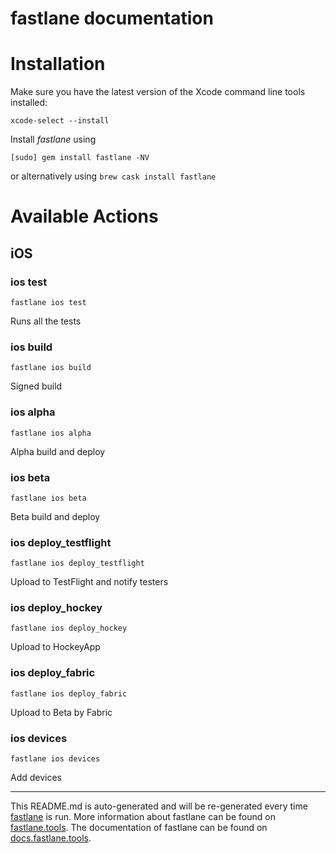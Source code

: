 # fastlane documentation

# Installation

Make sure you have the latest version of the Xcode command line tools installed:

```
xcode-select --install
```

Install _fastlane_ using

```
[sudo] gem install fastlane -NV
```

or alternatively using `brew cask install fastlane`

# Available Actions

## iOS

### ios test

```
fastlane ios test
```

Runs all the tests

### ios build

```
fastlane ios build
```

Signed build

### ios alpha

```
fastlane ios alpha
```

Alpha build and deploy

### ios beta

```
fastlane ios beta
```

Beta build and deploy

### ios deploy_testflight

```
fastlane ios deploy_testflight
```

Upload to TestFlight and notify testers

### ios deploy_hockey

```
fastlane ios deploy_hockey
```

Upload to HockeyApp

### ios deploy_fabric

```
fastlane ios deploy_fabric
```

Upload to Beta by Fabric

### ios devices

```
fastlane ios devices
```

Add devices

---

This README.md is auto-generated and will be re-generated every time [fastlane](https://fastlane.tools) is run.
More information about fastlane can be found on [fastlane.tools](https://fastlane.tools).
The documentation of fastlane can be found on [docs.fastlane.tools](https://docs.fastlane.tools).
